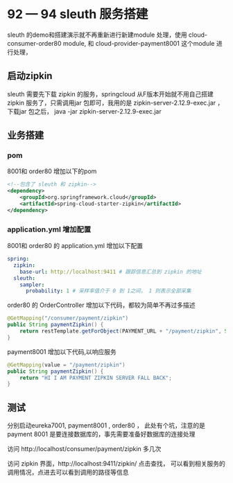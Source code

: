 # 92 — 94  sleuth 服务搭建



sleuth 的demo和搭建演示就不再重新进行新建module 处理，使用 cloud-consumer-order80  module, 和 cloud-provider-payment8001 这个module 进行处理，



## 启动zipkin

sleuth 需要先下载 zipkin 的服务，springcloud 从F版本开始就不用自己搭建zipkin 服务了，只需调用jar 包即可，我用的是 zipkin-server-2.12.9-exec.jar  ，下载jar 包之后， java -jar zipkin-server-2.12.9-exec.jar  



## 业务搭建

### pom

8001和 order80 增加以下的pom

```xml
<!--包含了 sleuth 和 zipkin-->
<dependency>
    <groupId>org.springframework.cloud</groupId>
    <artifactId>spring-cloud-starter-zipkin</artifactId>
</dependency>
```



### application.yml 增加配置

8001和 order80 的 application.yml 增加以下配置

```yaml
spring:
  zipkin:
    base-url: http://localhost:9411 # 跟踪信息汇总到 zipkin 的地址
  sleuth:
    sampler:
      probability: 1 # 采样率值介于 0 到 1之间， 1 则表示全部采集
```





order80 的 OrderController 增加以下代码，都较为简单不再过多描述

```java
@GetMapping("/consumer/payment/zipkin")
public String paymentZipkin() {
    return restTemplate.getForObject(PAYMENT_URL + "/payment/zipkin", String.class);
}
```



payment8001 增加以下代码,以响应服务

```java
@GetMapping(value = "/payment/zipkin")
public String paymentZipkin() {
    return "HI I AM PAYMENT ZIPKIN SERVER FALL BACK";
}
```

 



## 测试

分别启动eureka7001,  payment8001 , order80 ， 此处有个坑，注意的是 payment 8001 是要连接数据库的，事先需要准备好数据库的连接处理



访问 http://localhost/consumer/payment/zipkin 多几次



访问 zipkin 界面，http://localhost:9411/zipkin/ 点击查找， 可以看到相关服务的调用情况，点进去可以看到调用的路径等信息

